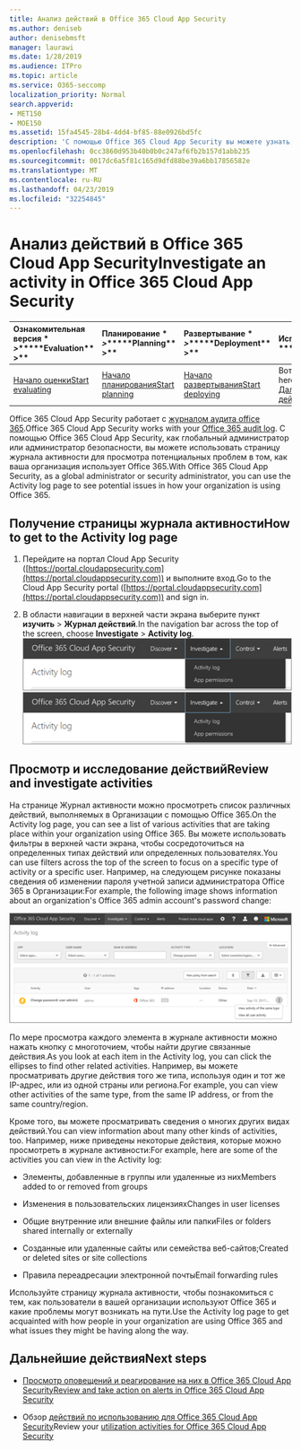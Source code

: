 ```yaml
---
title: Анализ действий в Office 365 Cloud App Security
ms.author: deniseb
author: denisebmsft
manager: laurawi
ms.date: 1/28/2019
ms.audience: ITPro
ms.topic: article
ms.service: O365-seccomp
localization_priority: Normal
search.appverid:
- MET150
- MOE150
ms.assetid: 15fa4545-28b4-4dd4-bf85-88e0926bd5fc
description: 'С помощью Office 365 Cloud App Security вы можете узнать, что происходит в вашей среде Office 365, проанализировать и изучить действия и учетные записи. '
ms.openlocfilehash: 0cc3860d953b40b0b0c247af6fb2b157d1abb235
ms.sourcegitcommit: 0017dc6a5f81c165d9dfd88be39a6bb17856582e
ms.translationtype: MT
ms.contentlocale: ru-RU
ms.lasthandoff: 04/23/2019
ms.locfileid: "32254845"
---
```

# <a name="investigate-an-activity-in-office-365-cloud-app-security"></a><span data-ttu-id="900a4-103">Анализ действий в Office 365 Cloud App Security</span><span class="sxs-lookup"><span data-stu-id="900a4-103">Investigate an activity in Office 365 Cloud App Security</span></span>
  
|<span data-ttu-id="900a4-104">Ознакомительная версия \* *\>*\*</span><span class="sxs-lookup"><span data-stu-id="900a4-104">\*\*\*\*Evaluation\*\* \>\*\*</span></span>|<span data-ttu-id="900a4-105">Планирование \* *\>*\*</span><span class="sxs-lookup"><span data-stu-id="900a4-105">\*\*\*\*Planning\*\* \>\*\*</span></span>|<span data-ttu-id="900a4-106">Развертывание \* *\>*\*</span><span class="sxs-lookup"><span data-stu-id="900a4-106">\*\*\*\*Deployment\*\* \>\*\*</span></span>|<span data-ttu-id="900a4-107">Использование \* \* \* \*</span><span class="sxs-lookup"><span data-stu-id="900a4-107">\*\*\*\*Utilization\*\*\*\*</span></span>|
|:-----|:-----|:-----|:-----|
|[<span data-ttu-id="900a4-108">Начало оценки</span><span class="sxs-lookup"><span data-stu-id="900a4-108">Start evaluating</span></span>](office-365-cas-overview.md) <br/> |[<span data-ttu-id="900a4-109">Начало планирования</span><span class="sxs-lookup"><span data-stu-id="900a4-109">Start planning</span></span>](get-ready-for-office-365-cas.md) <br/> |[<span data-ttu-id="900a4-110">Начало развертывания</span><span class="sxs-lookup"><span data-stu-id="900a4-110">Start deploying</span></span>](turn-on-office-365-cas.md) <br/> |<span data-ttu-id="900a4-111">Вот что вам!</span><span class="sxs-lookup"><span data-stu-id="900a4-111">You are here!</span></span>  <br/> [<span data-ttu-id="900a4-112">Дальнейшие действия</span><span class="sxs-lookup"><span data-stu-id="900a4-112">Next steps</span></span>](#next-steps) <br/> |
   
<span data-ttu-id="900a4-113">Office 365 Cloud App Security работает с [журналом аудита office 365](detailed-properties-in-the-office-365-audit-log.md).</span><span class="sxs-lookup"><span data-stu-id="900a4-113">Office 365 Cloud App Security works with your [Office 365 audit log](detailed-properties-in-the-office-365-audit-log.md).</span></span> <span data-ttu-id="900a4-114">С помощью Office 365 Cloud App Security, как глобальный администратор или администратор безопасности, вы можете использовать страницу журнала активности для просмотра потенциальных проблем в том, как ваша организация использует Office 365.</span><span class="sxs-lookup"><span data-stu-id="900a4-114">With Office 365 Cloud App Security, as a global administrator or security administrator, you can use the Activity log page to see potential issues in how your organization is using Office 365.</span></span>
  
## <a name="how-to-get-to-the-activity-log-page"></a><span data-ttu-id="900a4-115">Получение страницы журнала активности</span><span class="sxs-lookup"><span data-stu-id="900a4-115">How to get to the Activity log page</span></span>

1. <span data-ttu-id="900a4-116">Перейдите на портал Cloud App Security ([https://portal.cloudappsecurity.com](https://portal.cloudappsecurity.com)) и выполните вход.</span><span class="sxs-lookup"><span data-stu-id="900a4-116">Go to the Cloud App Security portal ([https://portal.cloudappsecurity.com](https://portal.cloudappsecurity.com)) and sign in.</span></span>
  
2. <span data-ttu-id="900a4-117">В области навигации в верхней части экрана выберите пункт **изучить** \> **Журнал действий**.</span><span class="sxs-lookup"><span data-stu-id="900a4-117">In the navigation bar across the top of the screen, choose **Investigate** \> **Activity log**.</span></span><br/><span data-ttu-id="900a4-118">![На портале Office 365 CAS нажмите кнопку исследовать.](media/8c7b87c9-71a6-4952-adb2-185e941ffe9a.png)</span><span class="sxs-lookup"><span data-stu-id="900a4-118">![In the O365 CAS portal, choose Investigate.](media/8c7b87c9-71a6-4952-adb2-185e941ffe9a.png)</span></span>
  
## <a name="review-and-investigate-activities"></a><span data-ttu-id="900a4-119">Просмотр и исследование действий</span><span class="sxs-lookup"><span data-stu-id="900a4-119">Review and investigate activities</span></span>

<span data-ttu-id="900a4-120">На странице Журнал активности можно просмотреть список различных действий, выполняемых в Организации с помощью Office 365.</span><span class="sxs-lookup"><span data-stu-id="900a4-120">On the Activity log page, you can see a list of various activities that are taking place within your organization using Office 365.</span></span> <span data-ttu-id="900a4-121">Вы можете использовать фильтры в верхней части экрана, чтобы сосредоточиться на определенных типах действий или определенных пользователях.</span><span class="sxs-lookup"><span data-stu-id="900a4-121">You can use filters across the top of the screen to focus on a specific type of activity or a specific user.</span></span> <span data-ttu-id="900a4-122">Например, на следующем рисунке показаны сведения об изменении пароля учетной записи администратора Office 365 в Организации:</span><span class="sxs-lookup"><span data-stu-id="900a4-122">For example, the following image shows information about an organization's Office 365 admin account's password change:</span></span>
  
![В Office 365 Cloud App Security выберите исследовать \> журнал активности.](media/5d54600c-59cd-4f33-b4f0-29b75c37baae.png)
  
<span data-ttu-id="900a4-124">По мере просмотра каждого элемента в журнале активности можно нажать кнопку с многоточием, чтобы найти другие связанные действия.</span><span class="sxs-lookup"><span data-stu-id="900a4-124">As you look at each item in the Activity log, you can click the ellipses to find other related activities.</span></span> <span data-ttu-id="900a4-125">Например, вы можете просматривать другие действия того же типа, используя один и тот же IP-адрес, или из одной страны или региона.</span><span class="sxs-lookup"><span data-stu-id="900a4-125">For example, you can view other activities of the same type, from the same IP address, or from the same country/region.</span></span>
  
<span data-ttu-id="900a4-126">Кроме того, вы можете просматривать сведения о многих других видах действий.</span><span class="sxs-lookup"><span data-stu-id="900a4-126">You can view information about many other kinds of activities, too.</span></span> <span data-ttu-id="900a4-127">Например, ниже приведены некоторые действия, которые можно просмотреть в журнале активности:</span><span class="sxs-lookup"><span data-stu-id="900a4-127">For example, here are some of the activities you can view in the Activity log:</span></span>
  
- <span data-ttu-id="900a4-128">Элементы, добавленные в группы или удаленные из них</span><span class="sxs-lookup"><span data-stu-id="900a4-128">Members added to or removed from groups</span></span>
    
- <span data-ttu-id="900a4-129">Изменения в пользовательских лицензиях</span><span class="sxs-lookup"><span data-stu-id="900a4-129">Changes in user licenses</span></span>
    
- <span data-ttu-id="900a4-130">Общие внутренние или внешние файлы или папки</span><span class="sxs-lookup"><span data-stu-id="900a4-130">Files or folders shared internally or externally</span></span>
    
- <span data-ttu-id="900a4-131">Созданные или удаленные сайты или семейства веб-сайтов;</span><span class="sxs-lookup"><span data-stu-id="900a4-131">Created or deleted sites or site collections</span></span>
    
- <span data-ttu-id="900a4-132">Правила переадресации электронной почты</span><span class="sxs-lookup"><span data-stu-id="900a4-132">Email forwarding rules</span></span>
    
<span data-ttu-id="900a4-133">Используйте страницу журнала активности, чтобы познакомиться с тем, как пользователи в вашей организации используют Office 365 и какие проблемы могут возникать на пути.</span><span class="sxs-lookup"><span data-stu-id="900a4-133">Use the Activity log page to get acquainted with how people in your organization are using Office 365 and what issues they might be having along the way.</span></span>
  
## <a name="next-steps"></a><span data-ttu-id="900a4-134">Дальнейшие действия</span><span class="sxs-lookup"><span data-stu-id="900a4-134">Next steps</span></span>

- [<span data-ttu-id="900a4-135">Просмотр оповещений и реагирование на них в Office 365 Cloud App Security</span><span class="sxs-lookup"><span data-stu-id="900a4-135">Review and take action on alerts in Office 365 Cloud App Security</span></span>](review-office-365-cas-alerts.md)
    
- <span data-ttu-id="900a4-136">Обзор [действий по использованию для Office 365 Cloud App Security](utilization-activities-for-ocas.md)</span><span class="sxs-lookup"><span data-stu-id="900a4-136">Review your [utilization activities for Office 365 Cloud App Security](utilization-activities-for-ocas.md)</span></span>
    

